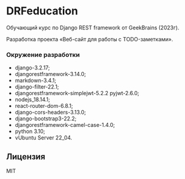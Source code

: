 # DRFeducation
Обучающий курс по Django REST framework от GeekBrains (2023г).

Разработка проекта «Веб-сайт для работы с TODO-заметками».

### Окружение разработки
- django-3.2.17;
- djangorestframework-3.14.0;
- markdown-3.4.1;
- django-filter-22.1;
- djangorestframework-simplejwt-5.2.2 pyjwt-2.6.0;
- nodejs_18.14.1;
- react-router-dom-6.8.1;
- django-cors-headers-3.13.0;
- django-bootstrap3-22.2;
- djangorestframework-camel-case-1.4.0;
- python 3.10;
- vUbuntu Server 22_04.

## Лицензия
MIT
